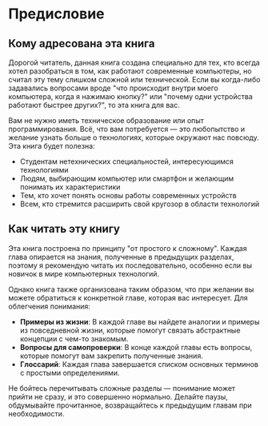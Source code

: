 # Предисловие

## Кому адресована эта книга

Дорогой читатель, данная книга создана специально для тех, кто всегда хотел разобраться в том, как работают современные компьютеры, но считал эту тему слишком сложной или технической. Если вы когда-либо задавались вопросами вроде "что происходит внутри моего компьютера, когда я нажимаю кнопку?" или "почему одни устройства работают быстрее других?", то эта книга для вас.

Вам не нужно иметь техническое образование или опыт программирования. Всё, что вам потребуется — это любопытство и желание узнать больше о технологиях, которые окружают нас повсюду. Эта книга будет полезна:

- Студентам нетехнических специальностей, интересующимся технологиями
- Людям, выбирающим компьютер или смартфон и желающим понимать их характеристики
- Тем, кто хочет понять основы работы современных устройств
- Всем, кто стремится расширить свой кругозор в области технологий

## Как читать эту книгу

Эта книга построена по принципу "от простого к сложному". Каждая глава опирается на знания, полученные в предыдущих разделах, поэтому я рекомендую читать их последовательно, особенно если вы новичок в мире компьютерных технологий.

Однако книга также организована таким образом, что при желании вы можете обратиться к конкретной главе, которая вас интересует. Для облегчения понимания:

- **Примеры из жизни**: В каждой главе вы найдете аналогии и примеры из повседневной жизни, которые помогут связать абстрактные концепции с чем-то знакомым.
- **Вопросы для самопроверки**: В конце каждой главы есть вопросы, которые помогут вам закрепить полученные знания.
- **Глоссарий**: Каждая глава завершается списком основных терминов с простыми определениями.

Не бойтесь перечитывать сложные разделы — понимание может прийти не сразу, и это совершенно нормально. Делайте паузы, обдумывайте прочитанное, возвращайтесь к предыдущим главам при необходимости.